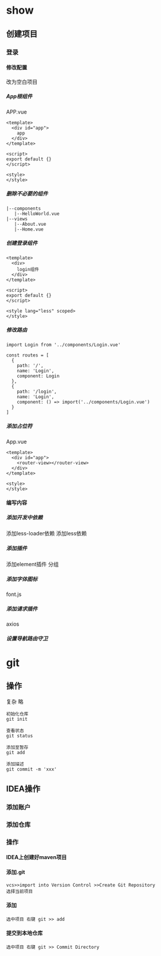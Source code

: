 # show

## 创建项目
### 登录
#### 修改配置
改为空白项目
##### App根组件
APP.vue
```
<template>
  <div id="app">
    app
  </div>
</template>

<script>
export default {}
</script>

<style>
</style>
```
##### 删除不必要的组件
```
|--components
   |--HelloWorld.vue
|--views
   |--About.vue
   |--Home.vue
```
##### 创建登录组件
```
<template>
  <div>
    login组件
  </div>
</template>

<script>
export default {}
</script>

<style lang="less" scoped>
</style>

```
##### 修改路由
```
import Login from '../components/Login.vue'

const routes = [
  {
    path: '/',
    name: 'Login',
    component: Login
  },
  {
    path: '/login',
    name: 'Login',
    component: () => import('../components/Login.vue')
  }
]
```
##### 添加占位符
App.vue
```
<template>
  <div id="app">
    <router-view></router-view>
  </div>
</template>

<style>
</style>
```
#### 编写内容
##### 添加开发中依赖
添加less-loader依赖
添加less依赖
##### 添加插件
添加element插件 分组
##### 添加字体图标
font.js
##### 添加请求插件
axios
##### 设置导航路由守卫
# git
## 操作
复杂 略
```
初始化仓库
git init

查看状态
git status

添加至暂存
git add 

添加描述
git commit -m 'xxx'
```

## IDEA操作
### 添加账户
### 添加仓库
### 操作
#### IDEA上创建好maven项目
#### 添加.git
```
vcs>>import into Version Control >>Create Git Repository
选择当前项目
```
#### 添加
```
选中项目 右键 git >> add
```
#### 提交到本地仓库
```
选中项目 右键 git >> Commit Directory
```